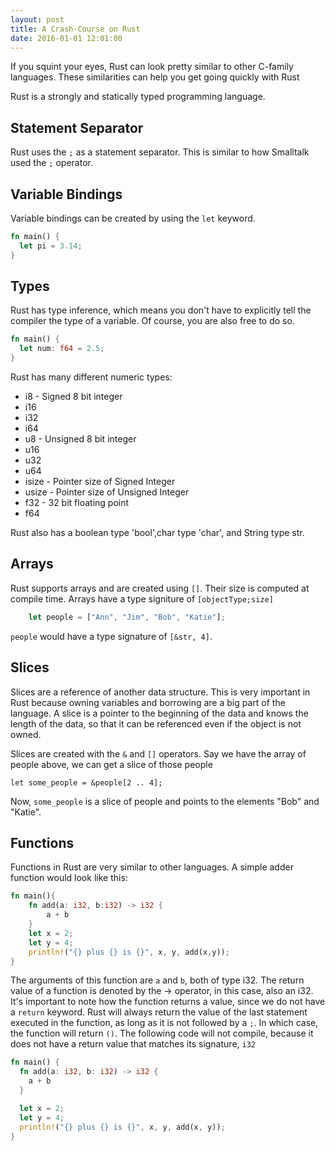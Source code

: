```yaml
---
layout: post
title: A Crash-Course on Rust
date: 2016-01-01 12:01:00
---
```


If you squint your eyes, Rust can look pretty similar to other C-family languages.  These similarities can help you get going quickly with Rust

<!--more-->

Rust is a strongly and statically typed programming language.


## Statement Separator

Rust uses the `;` as a statement separator. This is similar to how Smalltalk used the `;` operator.


## Variable Bindings

Variable bindings can be created by using the `let` keyword.

```rust
fn main() {
  let pi = 3.14;
}
```

## Types

Rust has type inference, which means you don't have to explicitly tell the compiler the type of a variable. Of course, you are also free to do so.

```rust
fn main() {
  let num: f64 = 2.5;
}
```

Rust has many different numeric types:

 - i8 - Signed 8 bit integer
 - i16
 - i32
 - i64
 - u8 - Unsigned 8 bit integer
 - u16
 - u32
 - u64
 - isize - Pointer size of Signed Integer
 - usize - Pointer size of Unsigned Integer
 - f32 - 32 bit floating point
 - f64

Rust also has a boolean type 'bool',char type 'char', and String type str.


## Arrays

Rust supports arrays and are created using `[]`. Their size is computed at compile time. Arrays have a type signiture of `[objectType;size]`

```rust
	let people = ["Ann", "Jim", "Bob", "Katie"];
```

`people` would have a type signature of `[&str, 4]`.


## Slices

Slices are a reference of another data structure. This is very important in Rust because owning variables and borrowing are a big part of the language. A slice is a pointer to the beginning of the data and knows the length of the data, so that it can be referenced even if the object is not owned.

Slices are created with the `&` and `[]` operators. Say we have the array of people above, we can get a slice of those people

	let some_people = &people[2 .. 4];

Now, `some_people` is a slice of people and points to the elements "Bob" and "Katie".


## Functions

Functions in Rust are very similar to other languages. A simple adder function would look like this:

```rust
fn main(){
	fn add(a: i32, b:i32) -> i32 {
		a + b
	}
	let x = 2;
	let y = 4;
	println!("{} plus {} is {}", x, y, add(x,y));
}
```

The arguments of this function are `a` and `b`, both of type i32. The return value of a function is denoted by the -> operator, in this case, also an i32. It's important to note how the function returns a value, since we do not have a `return` keyword. Rust will always return the value of the last statement executed in the function, as long as it is not followed by a `;`. In which case, the function will return `()`. The following code will not compile, because it does not have a return value that matches its signature, `i32`

```rust
fn main() {
  fn add(a: i32, b: i32) -> i32 {
    a + b
  }

  let x = 2;
  let y = 4;
  println!("{} plus {} is {}", x, y, add(x, y));
}
```
